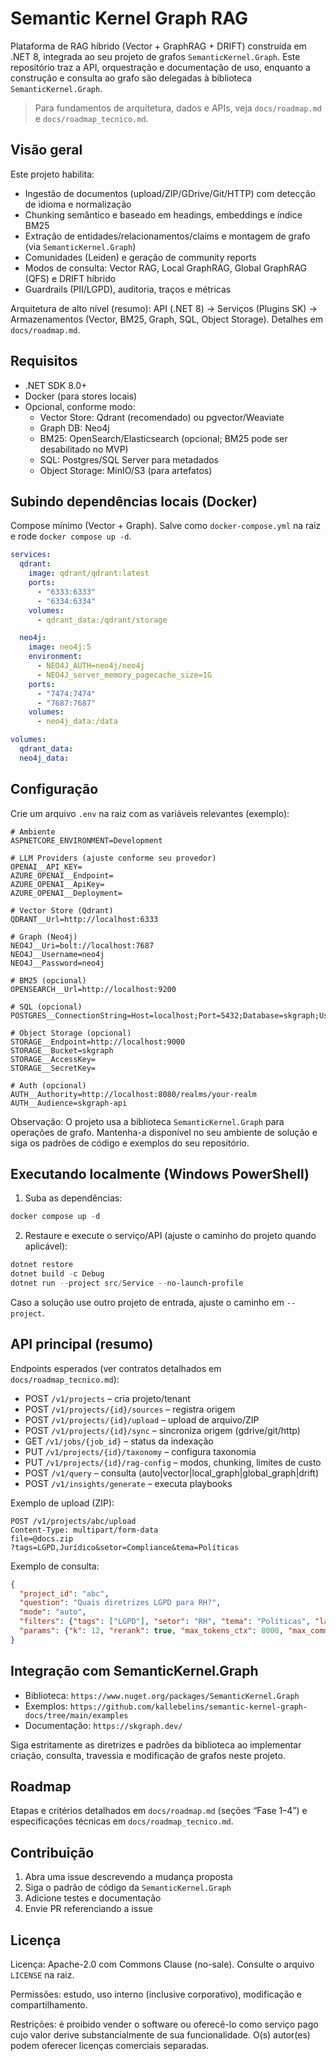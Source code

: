 # Semantic Kernel Graph RAG

Plataforma de RAG híbrido (Vector + GraphRAG + DRIFT) construída em .NET 8, integrada ao seu projeto de grafos `SemanticKernel.Graph`. Este repositório traz a API, orquestração e documentação de uso, enquanto a construção e consulta ao grafo são delegadas à biblioteca `SemanticKernel.Graph`.

> Para fundamentos de arquitetura, dados e APIs, veja `docs/roadmap.md` e `docs/roadmap_tecnico.md`.


## Visão geral

Este projeto habilita:

- Ingestão de documentos (upload/ZIP/GDrive/Git/HTTP) com detecção de idioma e normalização
- Chunking semântico e baseado em headings, embeddings e índice BM25
- Extração de entidades/relacionamentos/claims e montagem de grafo (via `SemanticKernel.Graph`)
- Comunidades (Leiden) e geração de community reports
- Modos de consulta: Vector RAG, Local GraphRAG, Global GraphRAG (QFS) e DRIFT híbrido
- Guardrails (PII/LGPD), auditoria, traços e métricas

Arquitetura de alto nível (resumo): API (.NET 8) → Serviços (Plugins SK) → Armazenamentos (Vector, BM25, Graph, SQL, Object Storage). Detalhes em `docs/roadmap.md`.


## Requisitos

- .NET SDK 8.0+
- Docker (para stores locais)
- Opcional, conforme modo:
  - Vector Store: Qdrant (recomendado) ou pgvector/Weaviate
  - Graph DB: Neo4j
  - BM25: OpenSearch/Elasticsearch (opcional; BM25 pode ser desabilitado no MVP)
  - SQL: Postgres/SQL Server para metadados
  - Object Storage: MinIO/S3 (para artefatos)


## Subindo dependências locais (Docker)

Compose mínimo (Vector + Graph). Salve como `docker-compose.yml` na raiz e rode `docker compose up -d`.

```yaml
services:
  qdrant:
    image: qdrant/qdrant:latest
    ports:
      - "6333:6333"
      - "6334:6334"
    volumes:
      - qdrant_data:/qdrant/storage

  neo4j:
    image: neo4j:5
    environment:
      - NEO4J_AUTH=neo4j/neo4j
      - NEO4J_server_memory_pagecache_size=1G
    ports:
      - "7474:7474"
      - "7687:7687"
    volumes:
      - neo4j_data:/data

volumes:
  qdrant_data:
  neo4j_data:
```


## Configuração

Crie um arquivo `.env` na raiz com as variáveis relevantes (exemplo):

```dotenv
# Ambiente
ASPNETCORE_ENVIRONMENT=Development

# LLM Providers (ajuste conforme seu provedor)
OPENAI__API_KEY=
AZURE_OPENAI__Endpoint=
AZURE_OPENAI__ApiKey=
AZURE_OPENAI__Deployment=

# Vector Store (Qdrant)
QDRANT__Url=http://localhost:6333

# Graph (Neo4j)
NEO4J__Uri=bolt://localhost:7687
NEO4J__Username=neo4j
NEO4J__Password=neo4j

# BM25 (opcional)
OPENSEARCH__Url=http://localhost:9200

# SQL (opcional)
POSTGRES__ConnectionString=Host=localhost;Port=5432;Database=skgraph;Username=postgres;Password=postgres

# Object Storage (opcional)
STORAGE__Endpoint=http://localhost:9000
STORAGE__Bucket=skgraph
STORAGE__AccessKey=
STORAGE__SecretKey=

# Auth (opcional)
AUTH__Authority=http://localhost:8080/realms/your-realm
AUTH__Audience=skgraph-api
```

Observação: O projeto usa a biblioteca `SemanticKernel.Graph` para operações de grafo. Mantenha-a disponível no seu ambiente de solução e siga os padrões de código e exemplos do seu repositório.


## Executando localmente (Windows PowerShell)

1) Suba as dependências:

```powershell
docker compose up -d
```

2) Restaure e execute o serviço/API (ajuste o caminho do projeto quando aplicável):

```powershell
dotnet restore
dotnet build -c Debug
dotnet run --project src/Service --no-launch-profile
```

Caso a solução use outro projeto de entrada, ajuste o caminho em `--project`.


## API principal (resumo)

Endpoints esperados (ver contratos detalhados em `docs/roadmap_tecnico.md`):

- POST `/v1/projects` – cria projeto/tenant
- POST `/v1/projects/{id}/sources` – registra origem
- POST `/v1/projects/{id}/upload` – upload de arquivo/ZIP
- POST `/v1/projects/{id}/sync` – sincroniza origem (gdrive/git/http)
- GET  `/v1/jobs/{job_id}` – status da indexação
- PUT  `/v1/projects/{id}/taxonomy` – configura taxonomia
- PUT  `/v1/projects/{id}/rag-config` – modos, chunking, limites de custo
- POST `/v1/query` – consulta (auto|vector|local_graph|global_graph|drift)
- POST `/v1/insights/generate` – executa playbooks

Exemplo de upload (ZIP):

```http
POST /v1/projects/abc/upload
Content-Type: multipart/form-data
file=@docs.zip
?tags=LGPD,Jurídico&setor=Compliance&tema=Políticas
```

Exemplo de consulta:

```json
{
  "project_id": "abc",
  "question": "Quais diretrizes LGPD para RH?",
  "mode": "auto",
  "filters": {"tags": ["LGPD"], "setor": "RH", "tema": "Políticas", "lang": "pt-BR"},
  "params": {"k": 12, "rerank": true, "max_tokens_ctx": 8000, "max_communities": 6}
}
```


## Integração com SemanticKernel.Graph

- Biblioteca: `https://www.nuget.org/packages/SemanticKernel.Graph`
- Exemplos: `https://github.com/kallebelins/semantic-kernel-graph-docs/tree/main/examples`
- Documentação: `https://skgraph.dev/`

Siga estritamente as diretrizes e padrões da biblioteca ao implementar criação, consulta, travessia e modificação de grafos neste projeto.


## Roadmap

Etapas e critérios detalhados em `docs/roadmap.md` (seções “Fase 1–4”) e especificações técnicas em `docs/roadmap_tecnico.md`.


## Contribuição

1) Abra uma issue descrevendo a mudança proposta
2) Siga o padrão de código da `SemanticKernel.Graph`
3) Adicione testes e documentação
4) Envie PR referenciando a issue


## Licença

Licença: Apache-2.0 com Commons Clause (no-sale). Consulte o arquivo `LICENSE` na raiz.

Permissões: estudo, uso interno (inclusive corporativo), modificação e compartilhamento.

Restrições: é proibido vender o software ou oferecê-lo como serviço pago cujo valor derive substancialmente de sua funcionalidade. O(s) autor(es) podem oferecer licenças comerciais separadas.


